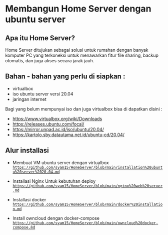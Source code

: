 # Membangun Home Server dengan ubuntu server
## Apa itu Home Server?
Home Server ditujukan sebagai solusi untuk rumahan dengan banyak komputer PC yang terkoneksi untuk menawarkan fitur file sharing, backup otomatis, dan juga akses secara jarak jauh.

## Bahan - bahan yang perlu di siapkan :
- virtualbox
- iso ubuntu server versi 20.04
- jaringan internet

Bagi yang belum mempunyai iso dan juga virtualbox bisa di dapatkan disini :
- https://www.virtualbox.org/wiki/Downloads
- https://releases.ubuntu.com/focal/
- https://mirror.unpad.ac.id/iso/ubuntu/20.04/
- https://kartolo.sby.datautama.net.id/ubuntu-cd/20.04/

## Alur installasi
- Membuat VM ubuntu server dengan virtualbox
<code>https://github.com/syam15/HomeServer/blob/main/installation%20ubuntu%20server%2020.04.md</code>

- Installasi Nginx Untuk kebutuhan deploy
<code>https://github.com/syam15/HomeServer/blob/main/nginx%20web%20server.md</code>

- Installasi docker
<code>https://github.com/syam15/HomeServer/blob/main/docker%20installation.md</code>

- Install owncloud dengan docker-compose
<code>https://github.com/syam15/HomeServer/blob/main/owncloud%20docker-compose.md</code>